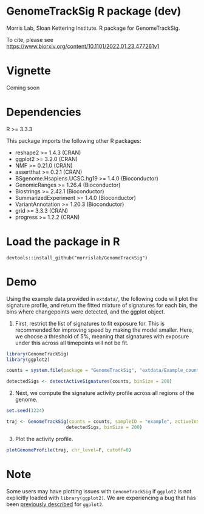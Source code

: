# GenomeTrackSig R package (dev)
Morris Lab, Sloan Kettering Institute. R package for GenomeTrackSig. 

To cite, please see https://www.biorxiv.org/content/10.1101/2022.01.23.477261v1

# Vignette 
Coming soon

# Dependencies 
R >= 3.3.3

This package imports the following other R packages:

+ reshape2 >= 1.4.3 (CRAN)
+ ggplot2 >= 3.2.0 (CRAN)
+ NMF >= 0.21.0 (CRAN)
+ assertthat >= 0.2.1 (CRAN)
+ BSgenome.Hsapiens.UCSC.hg19 >= 1.4.0 (Bioconductor)
+ GenomicRanges >= 1.26.4 (Bioconductor)
+ Biostrings >= 2.42.1 (Bioconductor)
+ SummarizedExperiment >= 1.4.0 (Bioconductor)
+ VariantAnnotation >= 1.20.3 (Bioconductor)
+ grid >= 3.3.3 (CRAN)
+ progress >= 1.2.2 (CRAN)

# Load the package in R
`devtools::install_github("morrislab/GenomeTrackSig")`

# Demo
Using the example data provided in `extdata/`, the following code will plot the signature profile, and return the fitted mixture of signatures for each bin, the bins where changepoints were detected, and the ggplot object.

1. First, restrict the list of signatures to fit exposure for. This is recommended for improving speed by making the model smaller. Here, we choose a threshold of 5%, meaning that signatures with exposure under this across all timepoints will not be fit. 

```r
library(GenomeTrackSig)
library(ggplot2)

counts = system.file(package = "GenomeTrackSig", "extdata/Example_counts.csv")

detectedSigs <- detectActiveSignatures(counts, binSize = 200)
```
2. Next, we compute the signature activity profile across all regions of the genome. 
```r
set.seed(1224)

traj <- GenomeTrackSig(counts = counts, sampleID = "example", activeInSample =     
                      detectedSigs, binSize = 200)
```

3. Plot the activity profile. 

```r
plotGenomeProfile(traj, chr_level=F, cutoff=0)
```


# Note

Some users may have plotting issues with `GenomeTrackSig` if `ggplot2` is not explicitly loaded with `library(ggplot2)`. We are experiencing a bug that has been [previously described](https://github.com/tidyverse/ggplot2/issues/663) for `ggplot2`.
